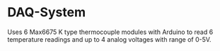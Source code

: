 # DAQ-System
Uses 6 Max6675 K type thermocouple modules with Arduino to read 6 temperature readings and up to 4 analog voltages with range of 0-5V.
